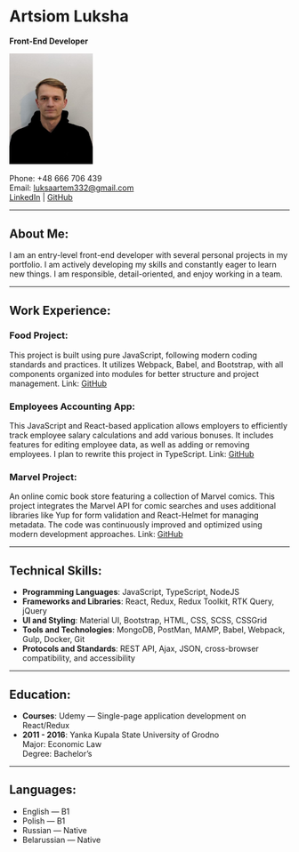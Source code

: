 # Artsiom Luksha
**Front-End Developer**

<img src="photo.jpg" alt="Artsiom Luksha Photo" width="150">

Phone: +48 666 706 439  
Email: [luksaartem332@gmail.com](mailto:luksaartem332@gmail.com)  
[LinkedIn](https://www.linkedin.com/in/artyom-luksha-06389b1a4/) | [GitHub](https://github.com/AirDrop94)

---

## About Me:
I am an entry-level front-end developer with several personal projects in my portfolio. I am actively developing my skills and constantly eager to learn new things. I am responsible, detail-oriented, and enjoy working in a team.

---

## Work Experience:

### Food Project:
This project is built using pure JavaScript, following modern coding standards and practices. It utilizes Webpack, Babel, and Bootstrap, with all components organized into modules for better structure and project management.
Link: [GitHub](https://github.com/AirDrop94/Food-project)

### Employees Accounting App:
This JavaScript and React-based application allows employers to efficiently track employee salary calculations and add various bonuses. It includes features for editing employee data, as well as adding or removing employees. I plan to rewrite this project in TypeScript.
Link: [GitHub](https://github.com/AirDrop94/Employees-Accounting-App)

### Marvel Project:
An online comic book store featuring a collection of Marvel comics. This project integrates the Marvel API for comic searches and uses additional libraries like Yup for form validation and React-Helmet for managing metadata. The code was continuously improved and optimized using modern development approaches.
Link: [GitHub](https://github.com/AirDrop94/Marvell-Project/tree/main)

---

## Technical Skills:
- **Programming Languages**: JavaScript, TypeScript, NodeJS 
- **Frameworks and Libraries**: React, Redux, Redux Toolkit, RTK Query, jQuery
- **UI and Styling**: Material UI, Bootstrap, HTML, CSS, SCSS, CSSGrid
- **Tools and Technologies**: MongoDB, PostMan, MAMP, Babel, Webpack, Gulp, Docker, Git
- **Protocols and Standards**: REST API, Ajax, JSON, cross-browser compatibility, and accessibility

---

## Education:
- **Courses**: Udemy — Single-page application development on React/Redux  
- **2011 - 2016**: Yanka Kupala State University of Grodno  
  Major: Economic Law  
  Degree: Bachelor’s

---

## Languages:
- English — B1
- Polish — B1
- Russian — Native
- Belarussian — Native
